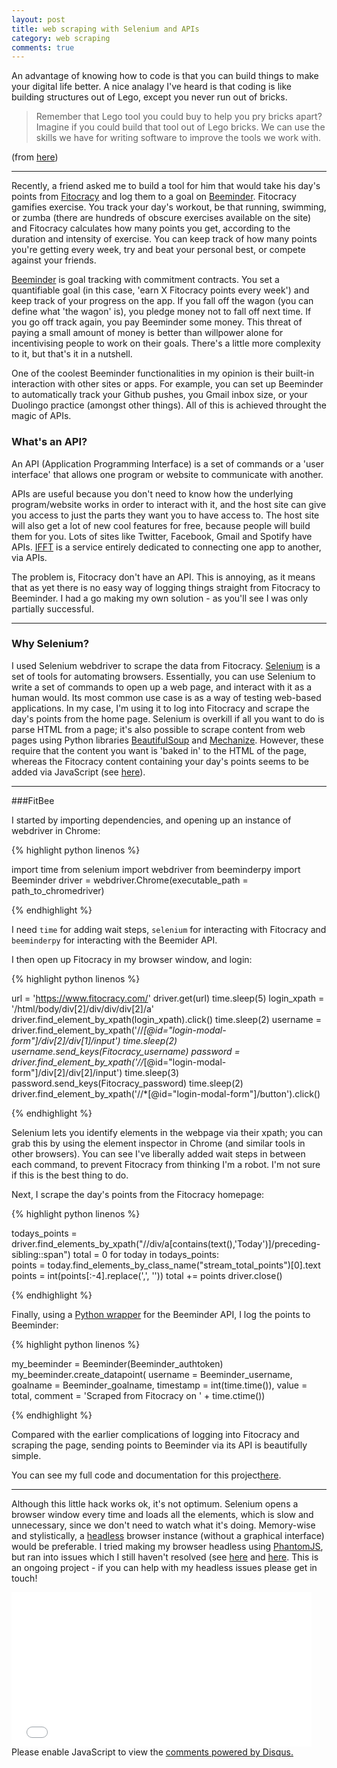 ```yaml
---
layout: post
title: web scraping with Selenium and APIs
category: web scraping
comments: true
---
```


An advantage of knowing how to code is that you can build things to make your digital life better. A nice analagy I've heard is that coding is like building structures out of Lego, except you never run out of bricks.

> Remember that Lego tool you could buy to help you pry bricks apart? Imagine if you could build that tool out of Lego bricks. 
> We can use the skills we have for writing software to improve the tools we work with.

(from [here](http://blog.samstokes.co.uk/blog/2014/05/01/what-programming-is-like/))

-------------------------------------------------------------------------------------------------------------------

Recently, a friend asked me to build a tool for him that would take his day's points from [Fitocracy](https://www.fitocracy.com/) and log them to a goal on [Beeminder](https://www.beeminder.com/). Fitocracy gamifies exercise. You track your day's workout, be that running, swimming, or zumba (there are hundreds of obscure exercises available on the site) and Fitocracy calculates how many points you get, according to the duration and intensity of exercise. You can keep track of how many points you're getting every week, try and beat your personal best, or compete against your friends. 

[Beeminder](https://www.beeminder.com/) is goal tracking with commitment contracts. You set a quantifiable goal (in this case, 'earn X Fitocracy points every week') and keep track of your progress on the app. If you fall off the wagon (you can define what 'the wagon' is), you pledge money not to fall off next time. If you go off track again, you pay Beeminder some money. This threat of paying a small amount of money is better than willpower alone for incentivising people to work on their goals. There's a little more complexity to it, but that's it in a nutshell.

One of the coolest Beeminder functionalities in my opinion is their built-in interaction with other sites or apps. For example, you can set up Beeminder to automatically track your Github pushes, you Gmail inbox size, or your Duolingo practice (amongst other things). All of this is achieved throught the magic of APIs.

### What's an API?

An API (Application Programming Interface) is a set of commands or a 'user interface' that allows one program or website to communicate with another.

APIs are useful because you don't need to know how the underlying program/website works in order to interact with it, and the host site can give you access to just the parts they want you to have access to. The host site will also get a lot of new cool features for free, because people will build them for you. Lots of sites like Twitter, Facebook, Gmail and Spotify have APIs. [IFFT](https://ifttt.com/) is a service entirely dedicated to connecting one app to another, via APIs.

The problem is, Fitocracy don't have an API. This is annoying, as it means that as yet there is no easy way of logging things straight from Fitocracy to Beeminder. I had a go making my own solution - as you'll see I was only partially successful.

-------------------------------------------------------------------------------------------------------------------

### Why Selenium?

I used Selenium webdriver to scrape the data from Fitocracy. [Selenium](http://www.seleniumhq.org/) is a set of tools for automating browsers. Essentially, you can use Selenium to write a set of commands to open up a web page, and interact with it as a human would. Its most common use case is as a way of testing web-based applications. In my case, I'm using it to log into Fitocracy and scrape the day's points from the home page. Selenium is overkill if all you want to do is parse HTML from a page; it's also possible to scrape content from web pages using Python libraries [BeautifulSoup](http://www.crummy.com/software/BeautifulSoup/) and [Mechanize](http://wwwsearch.sourceforge.net/mechanize/). However, these require that the content you want is 'baked in' to the HTML of the page, whereas the Fitocracy content containing your day's points seems to be added via JavaScript (see [here](http://stackoverflow.com/a/17436663/41123600)).

-------------------------------------------------------------------------------------------------------------------

###FitBee

I started by importing dependencies, and opening up an instance of webdriver in Chrome:

{% highlight python linenos %}

import time
from selenium import webdriver
from beeminderpy import Beeminder
driver = webdriver.Chrome(executable_path = path_to_chromedriver)

{% endhighlight %}

I need `time` for adding wait steps, `selenium` for interacting with Fitocracy and `beeminderpy` for interacting with the Beemider API.

I then open up Fitocracy in my browser window, and login:

{% highlight python linenos %}

url = 'https://www.fitocracy.com/'
driver.get(url)
time.sleep(5)
login_xpath = '/html/body/div[2]/div/div/div[2]/a'
driver.find_element_by_xpath(login_xpath).click()
time.sleep(2)
username = driver.find_element_by_xpath('//*[@id="login-modal-form"]/div[2]/div[1]/input')
time.sleep(2)
username.send_keys(Fitocracy_username)
password = driver.find_element_by_xpath('//*[@id="login-modal-form"]/div[2]/div[2]/input')
time.sleep(3)
password.send_keys(Fitocracy_password)
time.sleep(2)
driver.find_element_by_xpath('//*[@id="login-modal-form"]/button').click()

{% endhighlight %}

Selenium lets you identify elements in the webpage via their xpath; you can grab this by using the element inspector in Chrome (and similar tools in other browsers). You can see I've liberally added wait steps in between each command, to prevent Fitocracy from thinking I'm a robot. I'm not sure if this is the best thing to do.

Next, I scrape the day's points from the Fitocracy homepage:

{% highlight python linenos %}

todays_points = driver.find_elements_by_xpath("//div/a[contains(text(),'Today')]/preceding-sibling::span")
total = 0
for today in todays_points:   
	points = today.find_elements_by_class_name("stream_total_points")[0].text
	points = int(points[:-4].replace(',', ''))
	total += points
driver.close()

{% endhighlight %}

Finally, using a [Python wrapper](https://github.com/mattjoyce/beeminderpy) for the Beeminder API, I log the points to Beeminder:

{% highlight python linenos %}

my_beeminder = Beeminder(Beeminder_authtoken)
my_beeminder.create_datapoint(
	username = Beeminder_username,
	goalname = Beeminder_goalname,
	timestamp = int(time.time()),
	value = total, 
	comment = 'Scraped from Fitocracy on ' + time.ctime())

{% endhighlight %}

Compared with the earlier complications of logging into Fitocracy and scraping the page, sending points to Beeminder via its API is beautifully simple. 

You can see my full code and documentation for this project[here](https://github.com/linbug/FitBee).

-------------------------------------------------------------------------------------------------------------------

Although this little hack works ok, it's not optimum. Selenium opens a browser window every time and loads all the elements, which is slow and unnecessary, since we don't need to watch what it's doing. Memory-wise and stylistically, a [headless](https://en.wikipedia.org/wiki/Headless_browser) browser instance (without a graphical interface) would be preferable. I tried making my browser headless using [PhantomJS](http://phantomjs.org/), but ran into issues which I still haven't resolved (see [here](http://stackoverflow.com/questions/32521196/phantomjs-cannot-find-an-element-where-chromedriver-can) and [here](http://stackoverflow.com/questions/32629265/use-phantomjs-evaluate-function-from-within-selenium). This is an ongoing project - if you can help with my headless issues please get in touch!

<iframe src="//giphy.com/embed/lmIqAkw7nfBm0" width="480" height="247" frameBorder="0" class="giphy-embed" allowFullScreen></iframe>

<div id="disqus_thread"></div>
<script type="text/javascript">
    /* * * CONFIGURATION VARIABLES * * */
    var disqus_shortname = 'linbug';
    
    /* * * DON'T EDIT BELOW THIS LINE * * */
    (function() {
        var dsq = document.createElement('script'); dsq.type = 'text/javascript'; dsq.async = true;
        dsq.src = '//' + disqus_shortname + '.disqus.com/embed.js';
        (document.getElementsByTagName('head')[0] || document.getElementsByTagName('body')[0]).appendChild(dsq);
    })();
</script>
<noscript>Please enable JavaScript to view the <a href="https://disqus.com/?ref_noscript" rel="nofollow">comments powered by Disqus.</a></noscript>